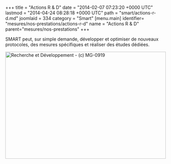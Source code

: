 +++
title = "Actions R & D"
date = "2014-02-07 07:23:20 +0000 UTC"
lastmod = "2014-04-24 08:28:18 +0000 UTC"
path = "smart/actions-r-d.md"
joomlaid = 334
category = "Smart"
[menu.main]
  identifier= "mesures/nos-prestations/actions-r-d"
  name = "Actions R & D"
  parent="mesures/nos-prestations"
+++
<p>SMART peut, sur simple demande, développer et optimiser de nouveaux protocoles, des mesures spécifiques et réaliser des études dédiées.</p>
<p><img title="Recherche et Développement - (c) MG-0919" src="images/SMART/MG_0919.jpg" alt="Recherche et Développement - (c) MG-0919" width="501" height="334"/></p>